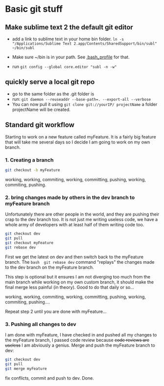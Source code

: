 # Basic git stuff
## Make sublime text 2 the default git editor
* add a link to sublime text in your home bin folder. 
``ln -s "/Applications/Sublime Text 2.app/Contents/SharedSupport/bin/subl" ~/bin/subl``

* Make sure  ~/bin is in your path. See [.bash_profile](.bash_profile ".bash_profile")  for that.
* run ``git config --global core.editor "subl -n -w"``


## quickly serve a local git repo

* go to the same folder as the .git folder is
* run:
``git daemon --reuseaddr --base-path=. --export-all --verbose``
* You can now pull it using ``git clone git://yourIP/ projectName`` a folder projectName will be created.

## Standard git workflow

Starting to work on a new feature called myFeature. It is a fairly big feature that will take me several days
so I decide I am going to work on my own branch.

### 1. Creating a branch

```bash
git checkout -b myFeature
```

working, working, commiting, working, committing, pushing, working, commiting, pushing.

### 2. bring changes made by others in the dev branch to myFeature branch

Unfortunately there are other people in the world, and they are pushing their crap to the dev branch too.
It is not just me writing useless code, we have a whole army of developers with at least half of them
writing code too.

```bash
git checkout dev
git pull
git checkout myFeature
git rebase dev
```

First we get the latest on dev and then switch back to the myFeature branch. The ```bash 
git rebase dev```
command "replays" the changes made to the dev branch on the myFeature branch.

This step is optional but it ensures I am not diverging too much from the main branch while
working on my own custom branch, it should make the final merge less painful (in theory).
Good to do that daily or so...

working, working, commiting, working, committing, pushing, working, commiting, pushing....

Repeat step 2 until you are done with myFeature...

### 3. Pushing all changes to dev

I am done with myFeature, I have checked in and pushed all my changes to the myFeature branch,
I passed code review because ~~code reviews are useless~~ I am abviously a genius.
Merge and push the myFeature branch to dev:

```bash
git checkout dev
git pull
git merge myFeature
```

fix conflicts, commit and push to dev. Done.
